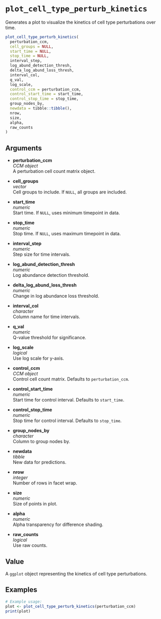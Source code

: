 # `plot_cell_type_perturb_kinetics`

Generates a plot to visualize the kinetics of cell type perturbations over time.

```r
plot_cell_type_perturb_kinetics(
  perturbation_ccm,
  cell_groups = NULL,
  start_time = NULL,
  stop_time = NULL,
  interval_step,
  log_abund_detection_thresh,
  delta_log_abund_loss_thresh,
  interval_col,
  q_val,
  log_scale,
  control_ccm = perturbation_ccm,
  control_start_time = start_time,
  control_stop_time = stop_time,
  group_nodes_by,
  newdata = tibble::tibble(),
  nrow,
  size,
  alpha,
  raw_counts
)
```

## Arguments

- **perturbation_ccm**  
  *CCM object*  
  A perturbation cell count matrix object.

- **cell_groups**  
  *vector*  
  Cell groups to include. If `NULL`, all groups are included.

- **start_time**  
  *numeric*  
  Start time. If `NULL`, uses minimum timepoint in data.

- **stop_time**  
  *numeric*  
  Stop time. If `NULL`, uses maximum timepoint in data.

- **interval_step**  
  *numeric*  
  Step size for time intervals.

- **log_abund_detection_thresh**  
  *numeric*  
  Log abundance detection threshold.

- **delta_log_abund_loss_thresh**  
  *numeric*  
  Change in log abundance loss threshold.

- **interval_col**  
  *character*  
  Column name for time intervals.

- **q_val**  
  *numeric*  
  Q-value threshold for significance.

- **log_scale**  
  *logical*  
  Use log scale for y-axis.

- **control_ccm**  
  *CCM object*  
  Control cell count matrix. Defaults to `perturbation_ccm`.

- **control_start_time**  
  *numeric*  
  Start time for control interval. Defaults to `start_time`.

- **control_stop_time**  
  *numeric*  
  Stop time for control interval. Defaults to `stop_time`.

- **group_nodes_by**  
  *character*  
  Column to group nodes by.

- **newdata**  
  *tibble*  
  New data for predictions.

- **nrow**  
  *integer*  
  Number of rows in facet wrap.

- **size**  
  *numeric*  
  Size of points in plot.

- **alpha**  
  *numeric*  
  Alpha transparency for difference shading.

- **raw_counts**  
  *logical*  
  Use raw counts.

## Value

A `ggplot` object representing the kinetics of cell type perturbations.

## Examples

```r
# Example usage:
plot <- plot_cell_type_perturb_kinetics(perturbation_ccm)
print(plot)
```
